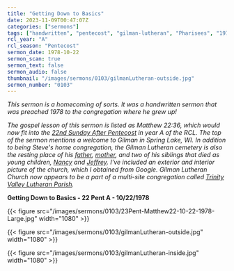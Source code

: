 ```yaml
---
title: "Getting Down to Basics"
date: 2023-11-09T00:47:07Z
categories: ["sermons"]
tags: ["handwritten", "pentecost", "gilman-lutheran", "Pharisees", "1978"]
rcl_year: "A"
rcl_season: "Pentecost"
sermon_date: 1978-10-22
sermon_scan: true
sermon_text: false
sermon_audio: false
thumbnail: "/images/sermons/0103/gilmanLutheran-outside.jpg"
sermon_number: "0103"
---
```


_This sermon is a homecoming of sorts. It was a handwritten sermon that was preached 1978 to the congregation where he grew up!_

<!--more-->

_The gospel lesson of this sermon is listed as Matthew 22:36, which would now fit into the [22nd Sunday After Pentecost](https://lectionary.library.vanderbilt.edu/texts.php?id=165) in year A of the RCL. The top of the sermon mentions a welcome to Gilman in Spring Lake, WI. In addition to being Steve's home congregation, the Gilman Lutheran cemetery is also the resting place of his [father](https://www.findagrave.com/memorial/153889223/maynard-larson), [mother](https://www.findagrave.com/memorial/153889305/marveda-larson), and two of his siblings that died as young children, [Nancy](https://www.findagrave.com/memorial/103653645/nancy-kae-larson) and [Jeffrey](https://www.findagrave.com/memorial/103653522/jeffrey-lee-larson). I've included an exterior and interior picture of the church, which I obtained from Google. Gilman Lutheran Church now appears to be a part of a multi-site congregation called [Trinity Valley Lutheran Parish](https://www.tvlpsv.com/)._

**Getting Down to Basics - 22 Pent A - 10/22/1978**

{{< figure src="/images/sermons/0103/23Pent-Matthew22-10-22-1978-Large.jpg" width="1080" >}}

{{< figure src="/images/sermons/0103/gilmanLutheran-outside.jpg" width="1080" >}}

{{< figure src="/images/sermons/0103/gilmanLutheran-inside.jpg" width="1080" >}}